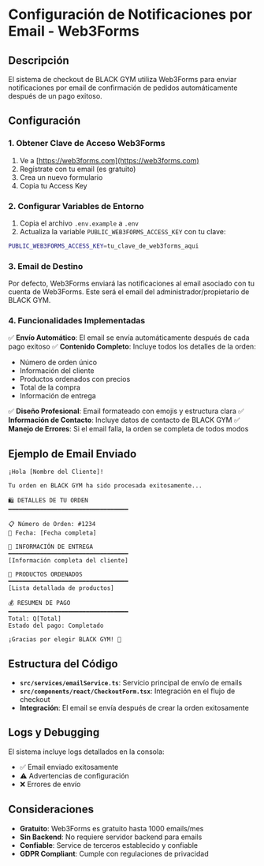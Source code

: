 # Configuración de Notificaciones por Email - Web3Forms

## Descripción
El sistema de checkout de BLACK GYM utiliza Web3Forms para enviar notificaciones por email de confirmación de pedidos automáticamente después de un pago exitoso.

## Configuración

### 1. Obtener Clave de Acceso Web3Forms

1. Ve a [https://web3forms.com](https://web3forms.com)
2. Regístrate con tu email (es gratuito)
3. Crea un nuevo formulario
4. Copia tu Access Key

### 2. Configurar Variables de Entorno

1. Copia el archivo `.env.example` a `.env`
2. Actualiza la variable `PUBLIC_WEB3FORMS_ACCESS_KEY` con tu clave:

```bash
PUBLIC_WEB3FORMS_ACCESS_KEY=tu_clave_de_web3forms_aqui
```

### 3. Email de Destino

Por defecto, Web3Forms enviará las notificaciones al email asociado con tu cuenta de Web3Forms. Este será el email del administrador/propietario de BLACK GYM.

### 4. Funcionalidades Implementadas

✅ **Envío Automático**: El email se envía automáticamente después de cada pago exitoso
✅ **Contenido Completo**: Incluye todos los detalles de la orden:
   - Número de orden único
   - Información del cliente
   - Productos ordenados con precios
   - Total de la compra
   - Información de entrega

✅ **Diseño Profesional**: Email formateado con emojis y estructura clara
✅ **Información de Contacto**: Incluye datos de contacto de BLACK GYM
✅ **Manejo de Errores**: Si el email falla, la orden se completa de todos modos

## Ejemplo de Email Enviado

```
¡Hola [Nombre del Cliente]!

Tu orden en BLACK GYM ha sido procesada exitosamente...

🛍️ DETALLES DE TU ORDEN
━━━━━━━━━━━━━━━━━━━━━━━━━━━━━━━━━━

📋 Número de Orden: #1234
📅 Fecha: [Fecha completa]

👤 INFORMACIÓN DE ENTREGA
━━━━━━━━━━━━━━━━━━━━━━━━━━━━━━━━━━
[Información completa del cliente]

🛒 PRODUCTOS ORDENADOS
━━━━━━━━━━━━━━━━━━━━━━━━━━━━━━━━━━
[Lista detallada de productos]

💰 RESUMEN DE PAGO
━━━━━━━━━━━━━━━━━━━━━━━━━━━━━━━━━━
Total: Q[Total]
Estado del pago: Completado

¡Gracias por elegir BLACK GYM! 💪
```

## Estructura del Código

- **`src/services/emailService.ts`**: Servicio principal de envío de emails
- **`src/components/react/CheckoutForm.tsx`**: Integración en el flujo de checkout
- **Integración**: El email se envía después de crear la orden exitosamente

## Logs y Debugging

El sistema incluye logs detallados en la consola:
- ✅ Email enviado exitosamente
- ⚠️ Advertencias de configuración
- ❌ Errores de envío

## Consideraciones

- **Gratuito**: Web3Forms es gratuito hasta 1000 emails/mes
- **Sin Backend**: No requiere servidor backend para emails
- **Confiable**: Service de terceros establecido y confiable
- **GDPR Compliant**: Cumple con regulaciones de privacidad

